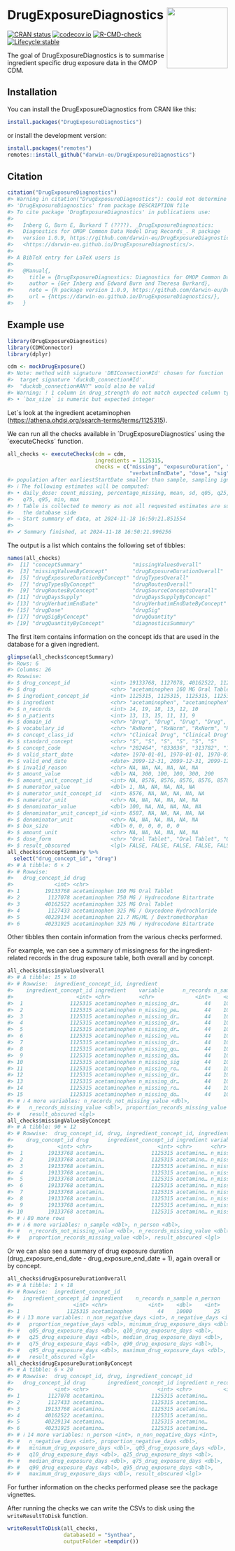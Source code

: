 
<!-- README.md is generated from README.Rmd. Please edit that file -->

# DrugExposureDiagnostics <img src='man/figures/DrugExposureDiagnostics.png' align="right" width="139"/>

<!-- badges: start -->

[![CRAN
status](https://www.r-pkg.org/badges/version/DrugExposureDiagnostics)](https://CRAN.R-project.org/package=DrugExposureDiagnostics)
[![codecov.io](https://codecov.io/github/darwin-eu/DrugExposureDiagnostics/coverage.svg?branch=main)](https://app.codecov.io/github/darwin-eu/DrugExposureDiagnostics?branch=main)
[![R-CMD-check](https://github.com/darwin-eu/DrugExposureDiagnostics/workflows/R-CMD-check/badge.svg)](https://github.com/darwin-eu/DrugExposureDiagnostics/actions)
[![Lifecycle:stable](https://img.shields.io/badge/lifecycle-stable-brightgreen.svg)](https://lifecycle.r-lib.org/articles/stages.html#stable)
<!-- badges: end -->

The goal of DrugExposureDiagnostics is to summarise ingredient specific
drug exposure data in the OMOP CDM.

## Installation

You can install the DrugExposureDiagnostics from CRAN like this:

``` r
install.packages("DrugExposureDiagnostics")
```

or install the development version:

``` r
install.packages("remotes")
remotes::install_github("darwin-eu/DrugExposureDiagnostics")
```

## Citation

``` r
citation("DrugExposureDiagnostics")
#> Warning in citation("DrugExposureDiagnostics"): could not determine year for
#> 'DrugExposureDiagnostics' from package DESCRIPTION file
#> To cite package 'DrugExposureDiagnostics' in publications use:
#> 
#>   Inberg G, Burn E, Burkard T (????). _DrugExposureDiagnostics:
#>   Diagnostics for OMOP Common Data Model Drug Records_. R package
#>   version 1.0.9, https://github.com/darwin-eu/DrugExposureDiagnostics,
#>   <https://darwin-eu.github.io/DrugExposureDiagnostics/>.
#> 
#> A BibTeX entry for LaTeX users is
#> 
#>   @Manual{,
#>     title = {DrugExposureDiagnostics: Diagnostics for OMOP Common Data Model Drug Records},
#>     author = {Ger Inberg and Edward Burn and Theresa Burkard},
#>     note = {R package version 1.0.9, https://github.com/darwin-eu/DrugExposureDiagnostics},
#>     url = {https://darwin-eu.github.io/DrugExposureDiagnostics/},
#>   }
```

## Example use

``` r
library(DrugExposureDiagnostics)
library(CDMConnector)
library(dplyr)
```

``` r
cdm <- mockDrugExposure()
#> Note: method with signature 'DBIConnection#Id' chosen for function 'dbExistsTable',
#>  target signature 'duckdb_connection#Id'.
#>  "duckdb_connection#ANY" would also be valid
#> Warning: ! 1 column in drug_strength do not match expected column type:
#> • `box_size` is numeric but expected integer
```

Let´s look at the ingredient acetaminophen
(<https://athena.ohdsi.org/search-terms/terms/1125315>).

We can run all the checks available in ´DrugExposureDiagnostics´ using
the ´executeChecks´ function.

``` r
all_checks <- executeChecks(cdm = cdm, 
                            ingredients = 1125315, 
                            checks = c("missing", "exposureDuration", "type", "route", "sourceConcept", "daysSupply", 
                                       "verbatimEndDate", "dose", "sig", "quantity", "diagnosticsSummary"))
#> population after earliestStartDate smaller than sample, sampling ignored
#> ℹ The following estimates will be computed:
#> • daily_dose: count_missing, percentage_missing, mean, sd, q05, q25, median,
#>   q75, q95, min, max
#> ! Table is collected to memory as not all requested estimates are supported on
#>   the database side
#> → Start summary of data, at 2024-11-18 16:50:21.851554
#> 
#> ✔ Summary finished, at 2024-11-18 16:50:21.996256
```

The output is a list which contains the following set of tibbles:

``` r
names(all_checks)
#>  [1] "conceptSummary"                "missingValuesOverall"         
#>  [3] "missingValuesByConcept"        "drugExposureDurationOverall"  
#>  [5] "drugExposureDurationByConcept" "drugTypesOverall"             
#>  [7] "drugTypesByConcept"            "drugRoutesOverall"            
#>  [9] "drugRoutesByConcept"           "drugSourceConceptsOverall"    
#> [11] "drugDaysSupply"                "drugDaysSupplyByConcept"      
#> [13] "drugVerbatimEndDate"           "drugVerbatimEndDateByConcept" 
#> [15] "drugDose"                      "drugSig"                      
#> [17] "drugSigByConcept"              "drugQuantity"                 
#> [19] "drugQuantityByConcept"         "diagnosticsSummary"
```

The first item contains information on the concept ids that are used in
the database for a given ingredient.

``` r
glimpse(all_checks$conceptSummary)
#> Rows: 6
#> Columns: 26
#> Rowwise: 
#> $ drug_concept_id             <int> 19133768, 1127078, 40162522, 1127433, 4022…
#> $ drug                        <chr> "acetaminophen 160 MG Oral Tablet", "aceta…
#> $ ingredient_concept_id       <int> 1125315, 1125315, 1125315, 1125315, 112531…
#> $ ingredient                  <chr> "acetaminophen", "acetaminophen", "acetami…
#> $ n_records                   <int> 14, 19, 18, 13, 12, 10
#> $ n_patients                  <int> 13, 13, 15, 11, 11, 9
#> $ domain_id                   <chr> "Drug", "Drug", "Drug", "Drug", "Drug", "D…
#> $ vocabulary_id               <chr> "RxNorm", "RxNorm", "RxNorm", "RxNorm", "R…
#> $ concept_class_id            <chr> "Clinical Drug", "Clinical Drug", "Clinica…
#> $ standard_concept            <chr> "S", "S", "S", "S", "S", "S"
#> $ concept_code                <chr> "282464", "833036", "313782", "1049221", "…
#> $ valid_start_date            <date> 1970-01-01, 1970-01-01, 1970-01-01, 1970-0…
#> $ valid_end_date              <date> 2099-12-31, 2099-12-31, 2099-12-31, 2099-1…
#> $ invalid_reason              <chr> NA, NA, NA, NA, NA, NA
#> $ amount_value                <dbl> NA, 300, 100, 100, 300, 200
#> $ amount_unit_concept_id      <int> NA, 8576, 8576, 8576, 8576, 8576
#> $ numerator_value             <dbl> 1, NA, NA, NA, NA, NA
#> $ numerator_unit_concept_id   <int> 8576, NA, NA, NA, NA, NA
#> $ numerator_unit              <chr> NA, NA, NA, NA, NA, NA
#> $ denominator_value           <dbl> 100, NA, NA, NA, NA, NA
#> $ denominator_unit_concept_id <int> 8587, NA, NA, NA, NA, NA
#> $ denominator_unit            <chr> NA, NA, NA, NA, NA, NA
#> $ box_size                    <dbl> 0, 0, 0, 0, 0, 0
#> $ amount_unit                 <chr> NA, NA, NA, NA, NA, NA
#> $ dose_form                   <chr> "Oral Tablet", "Oral Tablet", "Oral Tablet…
#> $ result_obscured             <lgl> FALSE, FALSE, FALSE, FALSE, FALSE, FALSE
all_checks$conceptSummary %>% 
  select("drug_concept_id", "drug")
#> # A tibble: 6 × 2
#> # Rowwise: 
#>   drug_concept_id drug                                          
#>             <int> <chr>                                         
#> 1        19133768 acetaminophen 160 MG Oral Tablet              
#> 2         1127078 acetaminophen 750 MG / Hydrocodone Bitartrate 
#> 3        40162522 acetaminophen 325 MG Oral Tablet              
#> 4         1127433 acetaminophen 325 MG / Oxycodone Hydrochloride
#> 5        40229134 acetaminophen 21.7 MG/ML / Dextromethorphan   
#> 6        40231925 acetaminophen 325 MG / Hydrocodone Bitartrate
```

Other tibbles then contain information from the various checks
performed.

For example, we can see a summary of missingness for the
ingredient-related records in the drug exposure table, both overall and
by concept.

``` r
all_checks$missingValuesOverall
#> # A tibble: 15 × 10
#> # Rowwise:  ingredient_concept_id, ingredient
#>    ingredient_concept_id ingredient    variable      n_records n_sample n_person
#>                    <int> <chr>         <chr>             <int>    <dbl>    <dbl>
#>  1               1125315 acetaminophen n_missing_dr…        44    10000       25
#>  2               1125315 acetaminophen n_missing_pe…        44    10000       25
#>  3               1125315 acetaminophen n_missing_dr…        44    10000       25
#>  4               1125315 acetaminophen n_missing_dr…        44    10000       25
#>  5               1125315 acetaminophen n_missing_dr…        44    10000       25
#>  6               1125315 acetaminophen n_missing_ve…        44    10000       25
#>  7               1125315 acetaminophen n_missing_dr…        44    10000       25
#>  8               1125315 acetaminophen n_missing_qu…        44    10000       25
#>  9               1125315 acetaminophen n_missing_da…        44    10000       25
#> 10               1125315 acetaminophen n_missing_sig        44    10000       25
#> 11               1125315 acetaminophen n_missing_ro…        44    10000       25
#> 12               1125315 acetaminophen n_missing_dr…        44    10000       25
#> 13               1125315 acetaminophen n_missing_dr…        44    10000       25
#> 14               1125315 acetaminophen n_missing_ro…        44    10000       25
#> 15               1125315 acetaminophen n_missing_do…        44    10000       25
#> # ℹ 4 more variables: n_records_not_missing_value <dbl>,
#> #   n_records_missing_value <dbl>, proportion_records_missing_value <dbl>,
#> #   result_obscured <lgl>
all_checks$missingValuesByConcept
#> # A tibble: 90 × 12
#> # Rowwise:  drug_concept_id, drug, ingredient_concept_id, ingredient
#>    drug_concept_id drug      ingredient_concept_id ingredient variable n_records
#>              <int> <chr>                     <int> <chr>      <chr>        <int>
#>  1        19133768 acetamin…               1125315 acetamino… n_missi…         8
#>  2        19133768 acetamin…               1125315 acetamino… n_missi…         8
#>  3        19133768 acetamin…               1125315 acetamino… n_missi…         8
#>  4        19133768 acetamin…               1125315 acetamino… n_missi…         8
#>  5        19133768 acetamin…               1125315 acetamino… n_missi…         8
#>  6        19133768 acetamin…               1125315 acetamino… n_missi…         8
#>  7        19133768 acetamin…               1125315 acetamino… n_missi…         8
#>  8        19133768 acetamin…               1125315 acetamino… n_missi…         8
#>  9        19133768 acetamin…               1125315 acetamino… n_missi…         8
#> 10        19133768 acetamin…               1125315 acetamino… n_missi…         8
#> # ℹ 80 more rows
#> # ℹ 6 more variables: n_sample <dbl>, n_person <dbl>,
#> #   n_records_not_missing_value <dbl>, n_records_missing_value <dbl>,
#> #   proportion_records_missing_value <dbl>, result_obscured <lgl>
```

Or we can also see a summary of drug exposure duration
(drug_exposure_end_date - drug_exposure_end_date + 1), again overall or
by concept.

``` r
all_checks$drugExposureDurationOverall
#> # A tibble: 1 × 18
#> # Rowwise:  ingredient_concept_id
#>   ingredient_concept_id ingredient    n_records n_sample n_person
#>                   <int> <chr>             <int>    <dbl>    <int>
#> 1               1125315 acetaminophen        44    10000       25
#> # ℹ 13 more variables: n_non_negative_days <int>, n_negative_days <int>,
#> #   proportion_negative_days <dbl>, minimum_drug_exposure_days <dbl>,
#> #   q05_drug_exposure_days <dbl>, q10_drug_exposure_days <dbl>,
#> #   q25_drug_exposure_days <dbl>, median_drug_exposure_days <dbl>,
#> #   q75_drug_exposure_days <dbl>, q90_drug_exposure_days <dbl>,
#> #   q95_drug_exposure_days <dbl>, maximum_drug_exposure_days <dbl>,
#> #   result_obscured <lgl>
all_checks$drugExposureDurationByConcept
#> # A tibble: 6 × 20
#> # Rowwise:  drug_concept_id, drug, ingredient_concept_id
#>   drug_concept_id drug       ingredient_concept_id ingredient n_records n_sample
#>             <int> <chr>                      <int> <chr>          <int>    <dbl>
#> 1         1127078 acetamino…               1125315 acetamino…         8    10000
#> 2         1127433 acetamino…               1125315 acetamino…         8    10000
#> 3        19133768 acetamino…               1125315 acetamino…         8    10000
#> 4        40162522 acetamino…               1125315 acetamino…        12    10000
#> 5        40229134 acetamino…               1125315 acetamino…         6    10000
#> 6        40231925 acetamino…               1125315 acetamino…        NA       NA
#> # ℹ 14 more variables: n_person <int>, n_non_negative_days <int>,
#> #   n_negative_days <int>, proportion_negative_days <dbl>,
#> #   minimum_drug_exposure_days <dbl>, q05_drug_exposure_days <dbl>,
#> #   q10_drug_exposure_days <dbl>, q25_drug_exposure_days <dbl>,
#> #   median_drug_exposure_days <dbl>, q75_drug_exposure_days <dbl>,
#> #   q90_drug_exposure_days <dbl>, q95_drug_exposure_days <dbl>,
#> #   maximum_drug_exposure_days <dbl>, result_obscured <lgl>
```

For further information on the checks performed please see the package
vignettes.

After running the checks we can write the CSVs to disk using the
`writeResultToDisk` function.

``` r
writeResultToDisk(all_checks,
                  databaseId = "Synthea", 
                  outputFolder =tempdir())
```
